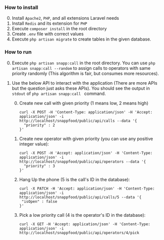 ### How to install

0. Install `Apache2`, `PHP`, and all extensions Laravel needs
0. Install `Redis` and its extension for `PHP`
0. Execute `composer install` in the root directory
0. Create `.env` file with correct values
0. Execute `php artisan migrate` to create tables in the given database.

### How to run
0. Execute `php artisan snapp:call` in the root directory. You can use `php artisan snapp:call --random` to assign calls to operators with same priority randomly (This algorithm is fair, but consumes more resources).
0. Use the below API to interact with the application (There are more APIs but the question just asks these APIs). You should see the output in `stdout` of `php artisan snapp:call
` command. 

    0. Create new call with given priority (1 means low, 2 means high)
        ```
        curl -X POST -H 'Content-Type: application/json' -H 'Accept: application/json' -i http://localhost/snappfood/public/api/calls --data '{
          "priority" : 2
        }'
        ```
       
   0. Create new operator with given priority (you can use any positive integer value):
       ```
       curl -X POST -H 'Accept: application/json' -H 'Content-Type: application/json' -i http://localhost/snappfood/public/api/operators --data '{
         "priority" : 3
       }'
       ```
      
   0. Hang Up the phone (5 is the call's ID in the database):
       ```
       curl -X PATCH -H 'Accept: application/json' -H 'Content-Type: application/json' -i http://localhost/snappfood/public/api/calls/5 --data '{
        "isOpen" : false
       }'
       ```
      
   0. Pick a low priority call (4 is the operator's ID in the database): 
       ```
       curl -X GET -H 'Accept: application/json' -H 'Content-Type: application/json' -i http://localhost/snappfood/public/api/operators/4/pick
       ```
